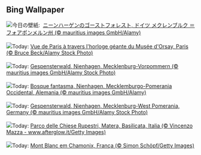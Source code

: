## Bing Wallpaper
![](https://www.bing.com/th?id=OHR.GhostForest_JA-JP5609597853_UHD.jpg&w=1000)今日の壁紙: &nbsp;[ニーンハーゲンのゴーストフォレスト, ドイツ メクレンブルク ＝ フォアポンメルン州 (© mauritius images GmbH/Alamy)](https://www.bing.com/th?id=OHR.GhostForest_JA-JP5609597853_UHD.jpg)
<br><br/>
![](https://www.bing.com/th?id=OHR.DaylightOrsay_FR-FR6504936679_UHD.jpg&w=1000)Today: [Vue de Paris à travers l'horloge géante du Musée d'Orsay, Paris (© Bruce Beck/Alamy Stock Photo)](https://www.bing.com/th?id=OHR.DaylightOrsay_FR-FR6504936679_UHD.jpg)
<br><br/>
![](https://www.bing.com/th?id=OHR.GhostForest_DE-DE7650231907_UHD.jpg&w=1000)Today: [Gespensterwald, Nienhagen, Mecklenburg-Vorpommern (© mauritius images GmbH/Alamy Stock Photo)](https://www.bing.com/th?id=OHR.GhostForest_DE-DE7650231907_UHD.jpg)
<br><br/>
![](https://www.bing.com/th?id=OHR.GhostForest_ES-ES2765501989_UHD.jpg&w=1000)Today: [Bosque fantasma, Nienhagen, Mecklemburgo-Pomerania Occidental, Alemania (© mauritius images GmbH/Alamy)](https://www.bing.com/th?id=OHR.GhostForest_ES-ES2765501989_UHD.jpg)
<br><br/>
![](https://www.bing.com/th?id=OHR.GhostForest_EN-GB6546865643_UHD.jpg&w=1000)Today: [Gespensterwald, Nienhagen, Mecklenburg-West Pomerania, Germany (© mauritius images GmbH/Alamy Stock Photo)](https://www.bing.com/th?id=OHR.GhostForest_EN-GB6546865643_UHD.jpg)
<br><br/>
![](https://www.bing.com/th?id=OHR.MateraFolklore_IT-IT9091648904_UHD.jpg&w=1000)Today: [Parco delle Chiese Rupestri, Matera, Basilicata, Italia (© Vincenzo Mazza - www.afterglow.it/Getty Images)](https://www.bing.com/th?id=OHR.MateraFolklore_IT-IT9091648904_UHD.jpg)
<br><br/>
![](https://www.bing.com/th?id=OHR.MontBlancMassif_PT-BR6216119824_UHD.jpg&w=1000)Today: [Mont Blanc em Chamonix, França (© Simon Schöpf/Getty Images)](https://www.bing.com/th?id=OHR.MontBlancMassif_PT-BR6216119824_UHD.jpg)
<br><br/>
